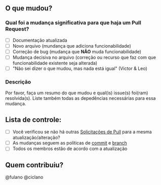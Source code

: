 ## O que mudou?
### Qual foi a mudança significativa para que haja um Pull Request?
- [ ] Documentação atualizada
- [ ] Novo arquivo (mundança que adiciona funcionabilidade)
- [ ] Correção de bug (mudança que **NÃO** muda funcionabilidade)
- [ ] Mudança decisiva no arquivo (correção ou recurso que faz com que funcionabilidade existente seja alterada)
- [ ] "Não sei dizer o que mudou, mas nada está igual" (Victor & Leo)
<!--
Apagar as checkboxes não marcadas. Poluir menos o template
-->

<!-- 
IMPORTANTE TER TODOS A SEGUIR:

## Assignees
O PR deve ser atribuído a pelo menos um colaborador do projeto.

## Labels
O PR deve ser marcado com uma ou mais tags adequadas, para fins de rastreamento do projeto.

## Milestone
O PR deve ser atribuído ao Milestone (sprint) correspondente previsto para sua execução.

## Reviewer
O PR deve ser atribuído a pelo menos um integrante para que revise as mudanças e devolva um feedback, para depois poder fazer o merge.
-->

### Descrição
Por favor, faça um resumo do que mudou e qual(is) issue(s) foi(ram) resolvida(s). Liste também todas as depedências necessárias para essa mudança.

## Lista de controle:
- [ ] Você verificou se não há outras [Solicitações de Pull](https://github.com/Requisitos-de-Software/2021.2-AntennaPod/pulls) para a mesma atualização/alteração?
- [ ] As mudanças seguem as políticas de [commit](https://github.com/Requisitos-de-Software/2021.2-AntennaPod/blob/main/docs/contribuicao/commits.md) e [branch](https://github.com/Requisitos-de-Software/2021.2-AntennaPod/blob/main/docs/contribuicao/branches.md)
- [ ] Todos os membros estão de acordo com a atualização

## Quem contribuiu?
@fulano
@ciclano
